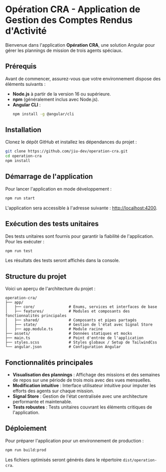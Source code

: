 # Opération CRA - Application de Gestion des Comptes Rendus d'Activité

Bienvenue dans l'application **Opération CRA**, une solution Angular pour gérer les plannings de mission de trois agents spéciaux.

## Prérequis

Avant de commencer, assurez-vous que votre environnement dispose des éléments suivants :

- **Node.js** à partir de la version 16 ou supérieure.
- **npm** (généralement inclus avec Node.js).
- **Angular CLI** :
  ```bash
  npm install -g @angular/cli
  ```

## Installation

Clonez le dépôt GitHub et installez les dépendances du projet :

```bash
git clone https://github.com/jiu-dev/operation-cra.git
cd operation-cra
npm install
```

## Démarrage de l'application

Pour lancer l'application en mode développement :

```bash
npm run start
```

L'application sera accessible à l'adresse suivante : [http://localhost:4200](http://localhost:4200).

## Exécution des tests unitaires

Des tests unitaires sont fournis pour garantir la fiabilité de l'application. Pour les exécuter :

```bash
npm run test
```

Les résultats des tests seront affichés dans la console.

## Structure du projet

Voici un aperçu de l'architecture du projet :

```
operation-cra/
├── app/
│   ├── core/               # Enums, services et interfaces de base
│   ├── features/           # Modules et composants des fonctionnalités principales
│   ├── shared/             # Composants et pipes partagés
│   ├── state/              # Gestion de l'état avec Signal Store
│   ├── app.module.ts       # Module racine
├── assets/                 # Données statiques et mocks
├── main.ts                 # Point d'entrée de l'application
├── styles.scss             # Styles globaux / Setup de TailwindCss
└── angular.json            # Configuration Angular
```

## Fonctionnalités principales

- **Visualisation des plannings** : Affichage des missions et des semaines de repos sur une période de trois mois avec des vues mensuelles.
- **Modification intuitive** : Interface utilisateur intuitive pour imputer les efforts des agents sur chaque mission.
- **Signal Store** : Gestion de l'état centralisée avec une architecture performante et maintenable.
- **Tests robustes** : Tests unitaires couvrant les éléments critiques de l'application.

## Déploiement

Pour préparer l'application pour un environnement de production :

```bash
npm run build:prod
```

Les fichiers optimisés seront générés dans le répertoire `dist/operation-cra`.
